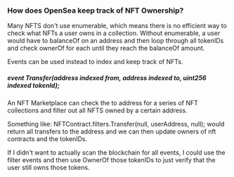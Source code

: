 ### How does OpenSea keep track of NFT Ownership?

Many NFTS don't use enumerable, which means there is no efficient way to check what NFTs a user owns in a collection.
Without enumerable, a user would have to balanceOf on an address and then loop through all tokenIDs and check ownerOf for each until they reach the balanceOf amount.

Events can be used instead to index and keep track of NFTs.

##### event Transfer(address indexed from, address indexed to, uint256 indexed tokenId);

An NFT Marketplace can check the to address for a series of NFT collections and filter out all NFTS owned by a certain address.

Something like:
NFTContract.filters.Transfer(null, userAddress, null);
would return all transfers to the address and we can then update owners of nft contracts and the tokenIDs.

If I didn't want to actually scan the blockchain for all events, I could use the filter events and then use OwnerOf those tokenIDs to just verify that the user still owns those tokens.
